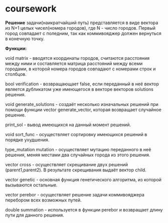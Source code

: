 # coursework

**Решение** задачи(наикратчайший путь) представляется в виде вектора из N+1 целых чисел(номера городов), где N - число городов. Первый город совпадает с поледним, так как коммивояджер должен вернуться в конечную точку.

**Функции:**

void matrix - вводятся координаты городов, считаются расстояния между ними и составляется матрица расстояний между всеми городами, в которой номера городов совпадают с номерами строк и столбцов.

bool verification - возвращающает false, если переданный в неё вектор является дубликатом уже имеющегося в векторе векторов solutions решения.

void generate_solutions - создаёт несколько изначальных решений при помощи функции vector<int> generate_vector, которая возвращает случайное решение.

print_sol - вывод имеющихся на данный момент решений.
  
void sort_func - осуществляет сортировку имеющихся решений в порядке ухудшения.

type_mutation mutation - осуществляет мутацию переданного в неё решения, меняя местами два случайных города из этого решения.

vector<int> cross - осуществляет скрещивание двух решений (parent1,parent2). В результате скрещивания выдаёт вектор child.

vector<int> genetic - основная функция генетического алгоритма, из которой вызываются остальные.
  
vector<int> perebor - осуществляет решение задачи коммивояджера перебором всех возможных путей.
  
double summation - используется в функции perebor и возвращает длину пути для данного решения.
